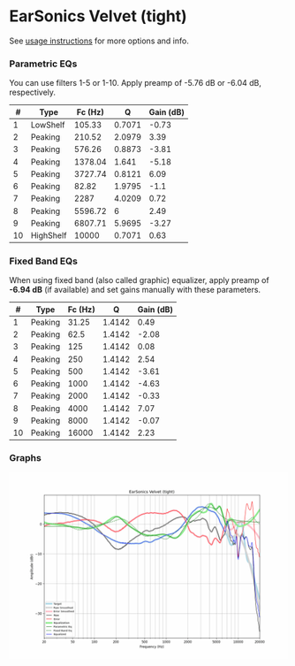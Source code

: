 # EarSonics Velvet (tight)
See [usage instructions](https://github.com/jaakkopasanen/AutoEq#usage) for more options and info.

### Parametric EQs
You can use filters 1-5 or 1-10. Apply preamp of -5.76 dB or -6.04 dB, respectively.

|   # | Type      |   Fc (Hz) |      Q |   Gain (dB) |
|-----|-----------|-----------|--------|-------------|
|   1 | LowShelf  |    105.33 | 0.7071 |       -0.73 |
|   2 | Peaking   |    210.52 | 2.0979 |        3.39 |
|   3 | Peaking   |    576.26 | 0.8873 |       -3.81 |
|   4 | Peaking   |   1378.04 | 1.641  |       -5.18 |
|   5 | Peaking   |   3727.74 | 0.8121 |        6.09 |
|   6 | Peaking   |     82.82 | 1.9795 |       -1.1  |
|   7 | Peaking   |   2287    | 4.0209 |        0.72 |
|   8 | Peaking   |   5596.72 | 6      |        2.49 |
|   9 | Peaking   |   6807.71 | 5.9695 |       -3.27 |
|  10 | HighShelf |  10000    | 0.7071 |        0.63 |

### Fixed Band EQs
When using fixed band (also called graphic) equalizer, apply preamp of **-6.94 dB** (if available) and set gains manually with these parameters.

|   # | Type    |   Fc (Hz) |      Q |   Gain (dB) |
|-----|---------|-----------|--------|-------------|
|   1 | Peaking |     31.25 | 1.4142 |        0.49 |
|   2 | Peaking |     62.5  | 1.4142 |       -2.08 |
|   3 | Peaking |    125    | 1.4142 |        0.08 |
|   4 | Peaking |    250    | 1.4142 |        2.54 |
|   5 | Peaking |    500    | 1.4142 |       -3.61 |
|   6 | Peaking |   1000    | 1.4142 |       -4.63 |
|   7 | Peaking |   2000    | 1.4142 |       -0.33 |
|   8 | Peaking |   4000    | 1.4142 |        7.07 |
|   9 | Peaking |   8000    | 1.4142 |       -0.07 |
|  10 | Peaking |  16000    | 1.4142 |        2.23 |

### Graphs
![](./EarSonics%20Velvet%20(tight).png)
